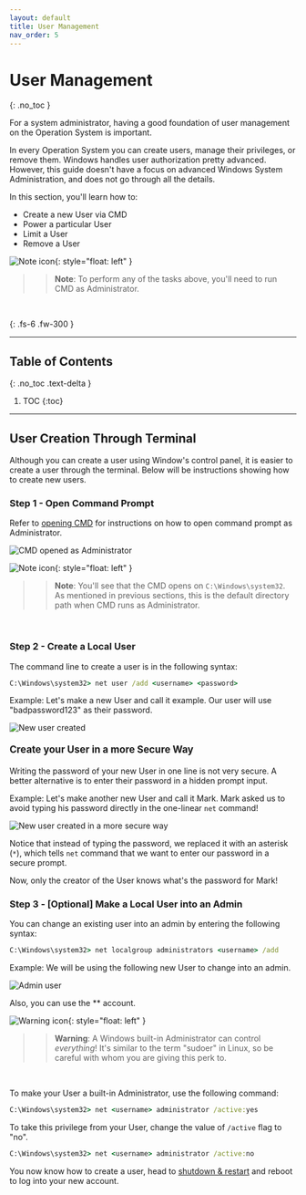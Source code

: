 ```yaml
---
layout: default
title: User Management
nav_order: 5
---
```


# **User Management**
{: .no_toc }

For a system administrator, having a good foundation of user management on the Operation System is important.

In every Operation System you can create users, manage their privileges, or remove them. Windows handles user authorization pretty advanced. However, this guide doesn't have a focus on advanced Windows System Administration, and does not go through all the details.

In this section, you'll learn how to:
* Create a new User via CMD
* Power a particular User
* Limit a User
* Remove a User

![Note icon](https://imgur.com/rDBhoIa.png){: style="float: left" }
>> **Note**: To perform any of the tasks above, you'll need to run CMD as Administrator. 
<br>

{: .fs-6 .fw-300 }

---

## Table of Contents
{: .no_toc .text-delta }

1. TOC
{:toc}

---

## User Creation Through Terminal
Although you can create a user using Window's control panel, it is easier to create a user through the terminal. Below will be instructions showing how to create new users. 


### Step 1 - Open Command Prompt
Refer to [opening CMD](https://iliaamiri.github.io/elisa-ilia/docs/navigateThroughFilesystem/#searching-and-opening-cmd-using-windows-search)
 for instructions on how to open command prompt as Administrator. 

![CMD opened as Administrator](https://imgur.com/jTz7xym.png)

![Note icon](https://imgur.com/rDBhoIa.png){: style="float: left" }
>> **Note**: You'll see that the CMD opens on `C:\Windows\system32`. As mentioned in previous sections, this is the default directory path when CMD runs as Administrator.
<br>

### Step 2 - Create a Local User

The command line to create a user is in the following syntax:
```cmd
C:\Windows\system32> net user /add <username> <password>
```

Example: Let's make a new User and call it example. Our user will use "badpassword123" as their password.

![New user created](https://i.imgur.com/DJHrzdi.jpg)


#### <p style="font-size:17px!important;"> Create your User in a more Secure Way</p>

Writing the password of your new User in one line is not very secure. A better alternative is to enter their password in a hidden prompt input.

Example: Let's make another new User and call it Mark. Mark asked us to avoid typing his password directly in the one-linear `net` command!

![New user created in a more secure way](https://i.imgur.com/V1FUigJ.png)

Notice that instead of typing the password, we replaced it with an asterisk (`*`), which tells `net` command that we want to enter our password in a secure prompt.

Now, only the creator of the User knows what's the password for Mark!

### Step 3 - [Optional] Make a Local User into an Admin

You can change an existing user into an admin by entering the following syntax:

```cmd
C:\Windows\system32> net localgroup administrators <username> /add
```

Example: We will be using the following new User to change into an admin. 

![Admin user](https://i.imgur.com/u6Ixx51.jpg)

Also, you can use the ** account.

![Warning icon](https://imgur.com/4lS7y5J.png){: style="float: left" }
>> **Warning**: A Windows built-in Administrator can control *everything*! It's similar to the term "sudoer" in Linux, so be careful with whom you are giving this perk to.
<br>

To make your User a built-in Administrator, use the following command:
```cmd
C:\Windows\system32> net <username> administrator /active:yes
```

To take this privilege from your User, change the value of `/active` flag to "no".
```cmd
C:\Windows\system32> net <username> administrator /active:no
```

You now know how to create a user, head to [shutdown & restart](https://) and reboot to log into your new account. 

